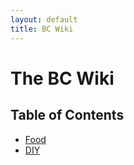 ```yaml
---
layout: default
title: BC Wiki
---
```


The BC Wiki
===========

Table of Contents
-----------------

+   [Food](food)
+   [DIY](diy)
